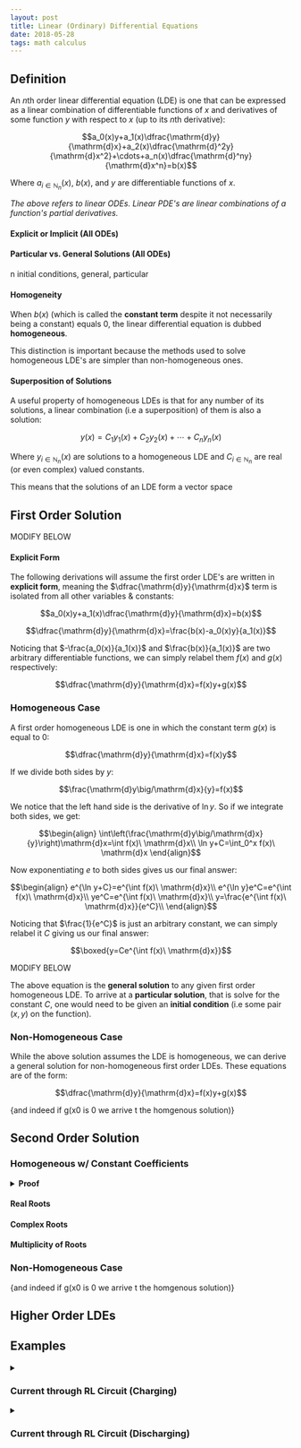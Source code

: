 ```yaml
---
layout: post
title: Linear (Ordinary) Differential Equations
date: 2018-05-28
tags: math calculus
---
```

## Definition
An $n$th order linear differential equation (LDE) is one that can be expressed as a linear combination of differentiable functions of $x$ and derivatives of some function $y$ with respect to $x$ (up to its $n$th derivative):

$$a_0(x)y+a_1(x)\dfrac{\mathrm{d}y}{\mathrm{d}x}+a_2(x)\dfrac{\mathrm{d}^2y}{\mathrm{d}x^2}+\cdots+a_n(x)\dfrac{\mathrm{d}^ny}{\mathrm{d}x^n}=b(x)$$

Where $a_{i\in\mathbb{N}_n}(x)$, $b(x)$, and $y$ are differentiable functions of $x$.

*The above refers to linear ODEs. Linear PDE's are linear combinations of a function's partial derivatives.*

<!--more-->

#### Explicit or Implicit (All ODEs)

#### Particular vs. General Solutions (All ODEs)
n initial conditions, general, particular

#### Homogeneity
When $b(x)$ (which is called the **constant term** despite it not necessarily being a constant) equals $0$, the linear differential equation is dubbed **homogeneous**.

This distinction is important because the methods used to solve homogeneous LDE's are simpler than non-homogeneous ones.

#### Superposition of Solutions
A useful property of homogeneous LDEs is that for any number of its solutions, a linear combination (i.e a superposition) of them is also a solution:

$$y(x)=C_1y_1(x)+C_2y_2(x)+\cdots+C_ny_n(x)$$

Where $y_{i\in\mathbb{N}_n}(x)$ are solutions to a homogeneous LDE and $C_{i\in\mathbb{N}_n}$ are real (or even complex) valued constants.

This means that the solutions of an LDE form a vector space 

<!-- ## Linear Differential Operator -->

<!-- ## Vector Space -->

## First Order Solution

MODIFY BELOW

#### Explicit Form
The following derivations will assume the first order LDE's are written in **explicit form**, meaning the $\dfrac{\mathrm{d}y}{\mathrm{d}x}$ term is isolated from all other variables & constants:

$$a_0(x)y+a_1(x)\dfrac{\mathrm{d}y}{\mathrm{d}x}=b(x)$$

$$\dfrac{\mathrm{d}y}{\mathrm{d}x}=\frac{b(x)-a_0(x)y}{a_1(x)}$$

Noticing that $-\frac{a_0(x)}{a_1(x)}$ and $\frac{b(x)}{a_1(x)}$ are two arbitrary differentiable functions, we can simply relabel them $f(x)$ and $g(x)$ respectively:

$$\dfrac{\mathrm{d}y}{\mathrm{d}x}=f(x)y+g(x)$$

### Homogeneous Case
A first order homogeneous LDE is one in which the constant term $g(x)$ is equal to $0$:

$$\dfrac{\mathrm{d}y}{\mathrm{d}x}=f(x)y$$

If we divide both sides by $y$:

$$\frac{\mathrm{d}y\big/\mathrm{d}x}{y}=f(x)$$

We notice that the left hand side is the derivative of $\ln y$. So if we integrate both sides, we get:

$$\begin{align}
\int\left(\frac{\mathrm{d}y\big/\mathrm{d}x}{y}\right)\mathrm{d}x=\int f(x)\ \mathrm{d}x\\
\ln y+C=\int_0^x f(x)\ \mathrm{d}x
\end{align}$$

Now exponentiating $e$ to both sides gives us our final answer:

$$\begin{align}
e^{\ln y+C}=e^{\int f(x)\ \mathrm{d}x}\\
e^{\ln y}e^C=e^{\int f(x)\ \mathrm{d}x}\\
ye^C=e^{\int f(x)\ \mathrm{d}x}\\
y=\frac{e^{\int f(x)\ \mathrm{d}x}}{e^C}\\
\end{align}$$

Noticing that $\frac{1}{e^C}$ is just an arbitrary constant, we can simply relabel it $C$ giving us our final answer:

$$\boxed{y=Ce^{\int f(x)\ \mathrm{d}x}}$$

MODIFY BELOW

The above equation is the **general solution** to any given first order homogeneous LDE. To arrive at a **particular solution**, that is solve for the constant $C$, one would need to be given an **initial condition** (i.e some pair $(x,y)$ on the function).

### Non-Homogeneous Case
While the above solution assumes the LDE is homogeneous, we can derive a general solution for non-homogeneous first order LDEs. These equations are of the form:

$$\dfrac{\mathrm{d}y}{\mathrm{d}x}=f(x)y+g(x)$$

{and indeed if g(x0 is 0 we arrive t the homgenous solution)}

## Second Order Solution

### Homogeneous w/ Constant Coefficients

<details><summary><strong>Proof</strong></summary>
</details>

#### Real Roots
#### Complex Roots
#### Multiplicity of Roots

### Non-Homogeneous Case

{and indeed if g(x0 is 0 we arrive t the homgenous solution)}

## Higher Order LDEs

## Examples
<details><summary><h3 class="inline">Current through RL Circuit (Charging)</h3></summary>
A real world example of a first order LDE with constant coefficients can be found in considering the current of an RL circuit, which is given by Kirchhoff's loop law:

$$\mathcal{E}-IR-L\dfrac{\mathrm{d}I}{\mathrm{d}t}=0$$

*Where emf $\mathcal{E}$ and current $I$ are functions of time $t$, and resistance $R$ and inductance $L$ are constants.*

Rearranging the terms and isolating the derivative, we can put it in a more familiar form:

$$\frac{R}{L}I+\dfrac{\mathrm{d}I}{\mathrm{d}t}=\frac{\mathcal{E}}{L}$$

We can solve this the same way we solve any first order linear differential equation. First we find the integrating factor:

$$e^{\int R/L\;\mathrm{d}t}=e^{Rt/L}$$

Multiplying the equation by the integrating factor:
$$\frac{R}{L}e^{Rt/L}I+e^{Rt/L}\dfrac{\mathrm{d}I}{\mathrm{d}t}=\frac{\mathcal{E}}{L}e^{Rt/L}$$

Integrating both sides (recognizing the product rule):
$$\int \left(\frac{R}{L}e^{Rt/L}I+e^{Rt/L}\dfrac{\mathrm{d}I}{\mathrm{d}t}\right)\;\mathrm{d}t=\int\left(\frac{\mathcal{E}}{L}e^{Rt/L}\right)\;\mathrm{d}t$$

$$\begin{align}
Ie^{Rt/L}&=\frac{L}{R}\cdot\frac{\mathcal{E}}{L}e^{Rt/L}+C\\
&=\frac{\mathcal{E}}{R}e^{Rt/L}+C
\end{align}$$

Now we can just solve for $I$:

$$I=\frac{\frac{\mathcal{E}}{R}e^{Rt/L}+C}{e^{Rt/L}}$$

Assuming the current $I$ is $0$ at $t=0$, we can solve for $C$:

$$\begin{align}
0&=\frac{\frac{\mathcal{E}}{R}e^{R(0)/L}+C}{e^{R(0)/L}}\\
&=\frac{\frac{\mathcal{E}}{R}e^{0}+C}{e^{0}}\\
&={\frac{\mathcal{E}}{R}+C}\\
\rightarrow C&=-\frac{\mathcal{E}}{R}
\end{align}$$

Plugging this back into the equation and doing some more manipulations we find:

$$\begin{align}
I&=\frac{\frac{\mathcal{E}}{R}e^{Rt/L}-\frac{\mathcal{E}}{R}}{e^{Rt/L}}\\
&=\frac{\mathcal{E}}{R}\frac{e^{Rt/L}-1}{e^{Rt/L}}\\
&=\frac{\mathcal{E}}{R}\left(1-\frac{1}{e^{Rt/L}}\right)\\
&=\frac{\mathcal{E}}{R}\left(1-e^{-Rt/L}\right)\\
\end{align}$$

And so, we can conclude that the current $I(t)$ in an RL circuit as a function of time is given by:

$$\boxed{I(t)=\frac{\mathcal{E}}{R}\left(1-e^{-Rt/L}\right)}$$
</details>

<details><summary><h3 class="inline">Current through RL Circuit (Discharging)</h3></summary>
Notice that as time increases the current asymptotes, specifically:

$$\begin{align}
\lim_{t\rightarrow\infty}{I(t)}&=\lim_{t\rightarrow\infty}\frac{\mathcal{E}}{R}\left(1-e^{-Rt/L}\right)\\
&=\lim_{t\rightarrow\infty}\frac{\mathcal{E}}{R}\left(1-\frac{1}{e^{Rt/L}}\right)\\
&=\frac{\mathcal{E}}{R}\left(1-0\right)\\
&=\frac{\mathcal{E}}{R}
\end{align}$$

The current in an RL circuit after it has been fully charged and the source of emf has been removed is given by Kirchhoff's loop law:

$$-IR-L\dfrac{\mathrm{d}I}{\mathrm{d}t}=0$$

We can rearrange the first order homogeneous LDE above as so:

$$\frac{\mathrm{d}I\big/\mathrm{d}t}{I}=-\frac{R}{L}$$

Integrating both sides with respect to $t$ and noticing the derivative of $\ln$ on the left hand side:

$$\int\left(\frac{\mathrm{d}I\big/\mathrm{d}t}{I}\right)dt=-\int\left(\frac{R}{L}\right)\ \mathrm{d}t$$

$$\ln |I|=-\frac{R}{L}t+C$$

Exponentiating both sides with $e$ we get:

$$I=e^{-Rt/L+C}$$

Remembering that at $t=0$ the current is at its peak (i.e $I=\frac{\mathcal{E}}{R}$), we can solve for $C$:

$$\begin{align}
\frac{\mathcal{E}}{R}&=e^{-R(0)/L+C}\\
&=e^C\\
\rightarrow C&=\ln\frac{\mathcal{E}}{R}
\end{align}$$

Plugging this back into our equation for $I$ and doing some manipulations we find:

$$\begin{align}
I&=e^{-Rt/L+\ln\mathcal{E}/R}\\
&=e^{-Rt/L}e^{\ln\mathcal{E}/R}\\
&=e^{-Rt/L}\frac{\mathcal{E}}{R}\\
\end{align}$$

Thus we can conclude that the current $I(t)$ as a function of time though a discharging RL circuit is given by:

$$\boxed{I(t)=\frac{\mathcal{E}}{R}e^{-Rt/L}}$$
</details>
